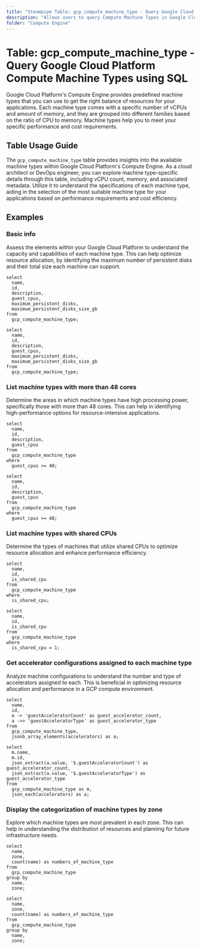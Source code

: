 ```yaml
---
title: "Steampipe Table: gcp_compute_machine_type - Query Google Cloud Platform Compute Machine Types using SQL"
description: "Allows users to query Compute Machine Types in Google Cloud Platform, providing detailed information about available machine types and their specifications."
folder: "Compute Engine"
---
```


# Table: gcp_compute_machine_type - Query Google Cloud Platform Compute Machine Types using SQL

Google Cloud Platform's Compute Engine provides predefined machine types that you can use to get the right balance of resources for your applications. Each machine type comes with a specific number of vCPUs and amount of memory, and they are grouped into different families based on the ratio of CPU to memory. Machine types help you to meet your specific performance and cost requirements.

## Table Usage Guide

The `gcp_compute_machine_type` table provides insights into the available machine types within Google Cloud Platform's Compute Engine. As a cloud architect or DevOps engineer, you can explore machine type-specific details through this table, including vCPU count, memory, and associated metadata. Utilize it to understand the specifications of each machine type, aiding in the selection of the most suitable machine type for your applications based on performance requirements and cost efficiency.

## Examples

### Basic info
Assess the elements within your Google Cloud Platform to understand the capacity and capabilities of each machine type. This can help optimize resource allocation, by identifying the maximum number of persistent disks and their total size each machine can support.

```sql+postgres
select
  name,
  id,
  description,
  guest_cpus,
  maximum_persistent_disks,
  maximum_persistent_disks_size_gb
from
  gcp_compute_machine_type;
```

```sql+sqlite
select
  name,
  id,
  description,
  guest_cpus,
  maximum_persistent_disks,
  maximum_persistent_disks_size_gb
from
  gcp_compute_machine_type;
```

### List machine types with more than 48 cores
Determine the areas in which machine types have high processing power, specifically those with more than 48 cores. This can help in identifying high-performance options for resource-intensive applications.

```sql+postgres
select
  name,
  id,
  description,
  guest_cpus
from
  gcp_compute_machine_type
where
  guest_cpus >= 48;
```

```sql+sqlite
select
  name,
  id,
  description,
  guest_cpus
from
  gcp_compute_machine_type
where
  guest_cpus >= 48;
```

### List machine types with shared CPUs
Determine the types of machines that utilize shared CPUs to optimize resource allocation and enhance performance efficiency.

```sql+postgres
select
  name,
  id,
  is_shared_cpu
from
  gcp_compute_machine_type
where
  is_shared_cpu;
```

```sql+sqlite
select
  name,
  id,
  is_shared_cpu
from
  gcp_compute_machine_type
where
  is_shared_cpu = 1;
```

### Get accelerator configurations assigned to each machine type
Analyze machine configurations to understand the number and type of accelerators assigned to each. This is beneficial in optimizing resource allocation and performance in a GCP compute environment.

```sql+postgres
select
  name,
  id,
  a -> 'guestAcceleratorCount' as guest_accelerator_count,
  a ->> 'guestAcceleratorType' as guest_accelerator_type
from
  gcp_compute_machine_type,
  jsonb_array_elements(accelerators) as a;
```

```sql+sqlite
select
  m.name,
  m.id,
  json_extract(a.value, '$.guestAcceleratorCount') as guest_accelerator_count,
  json_extract(a.value, '$.guestAcceleratorType') as guest_accelerator_type
from
  gcp_compute_machine_type as m,
  json_each(accelerators) as a;
```

### Display the categorization of machine types by zone
Explore which machine types are most prevalent in each zone. This can help in understanding the distribution of resources and planning for future infrastructure needs.

```sql+postgres
select
  name,
  zone,
  count(name) as numbers_of_machine_type
from
  gcp_compute_machine_type
group by
  name,
  zone;
```

```sql+sqlite
select
  name,
  zone,
  count(name) as numbers_of_machine_type
from
  gcp_compute_machine_type
group by
  name,
  zone;
```